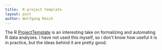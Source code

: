 ```yaml
---
title:  R project template
layout: post
author: Wolfgang Resch
---
```




The R [ProjectTemplate](http://projecttemplate.net/) is an interesting
take on formalizing and automating R data analyses.  I have not used
this myself, so i don't know how useful it is in practice, but the
ideas behind it are pretty good.
